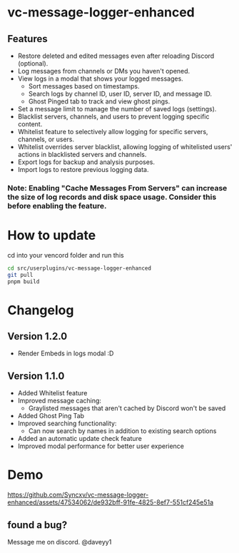 # vc-message-logger-enhanced

## Features
- Restore deleted and edited messages even after reloading Discord (optional).
- Log messages from channels or DMs you haven't opened.
- View logs in a modal that shows your logged messages.
  - Sort messages based on timestamps.
  - Search logs by channel ID, user ID, server ID, and message ID.
  - Ghost Pinged tab to track and view ghost pings.
- Set a message limit to manage the number of saved logs (settings).
- Blacklist servers, channels, and users to prevent logging specific content.
- Whitelist feature to selectively allow logging for specific servers, channels, or users.
- Whitelist overrides server blacklist, allowing logging of whitelisted users' actions in blacklisted servers and channels.
- Export logs for backup and analysis purposes.
- Import logs to restore previous logging data.

  
### **Note:** Enabling "Cache Messages From Servers" can increase the size of log records and disk space usage. Consider this before enabling the feature.

# How to update
cd into your vencord folder and run this
```bash
cd src/userplugins/vc-message-logger-enhanced
git pull
pnpm build
```


# Changelog

## Version 1.2.0
- Render Embeds in logs modal :D

## Version 1.1.0

- Added Whitelist feature
- Improved message caching:
  - Graylisted messages that aren't cached by Discord won't be saved
- Added Ghost Ping Tab
- Improved searching functionality:
  - Can now search by names in addition to existing search options
- Added an automatic update check feature
- Improved modal performance for better user experience

# Demo
https://github.com/Syncxv/vc-message-logger-enhanced/assets/47534062/de932bff-91fe-4825-8ef7-551cf245e51a

## found a bug?
Message me on discord. @daveyy1
